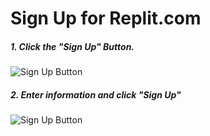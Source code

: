 # Sign Up for Replit.com

##### 1. Click the "Sign Up" Button.

  ![Sign Up Button](/images/signupbutton)

##### 2. Enter information and click "Sign Up"

  ![Sign Up Button](/images/signup)
